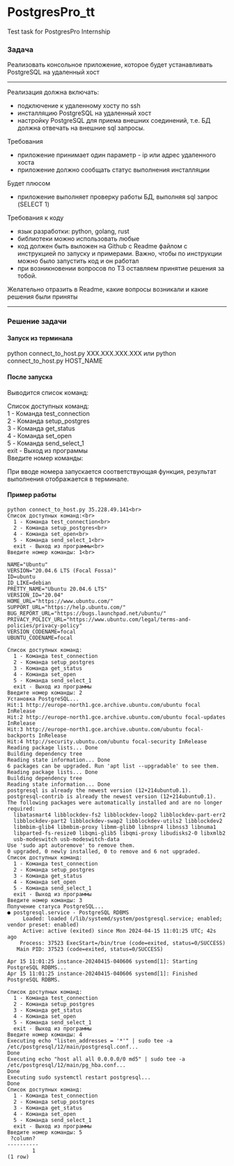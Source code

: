 # PostgresPro_tt
Test task for PostgresPro Internship
### Задача

Реализовать консольное приложение, которое будет устанавливать PostgreSQL на удаленный хост

---

Реализация должна включать:
* подключение к удаленному хосту по ssh
* инсталляцию PostgreSQL на удаленный хост
* настройку PostgreSQL для приема внешних соединений, т.е. БД должна отвечать на внешние sql запросы.

Требования
* приложение принимает один параметр - ip или адрес удаленного хоста
* приложение должно сообщать статус выполнения инсталляции
  
Будет плюсом
* приложение выполняет проверку работы БД, выполняя sql запрос (SELECT 1)

Требования к коду
* язык разработки: python, golang, rust
* библиотеки можно использовать любые
* код должен быть выложен на Github с Readme файлом с инструкцией по запуску и примерами. Важно, чтобы по инструкции можно было запустить код и он работал
* при возникновении вопросов по ТЗ оставляем принятие решения за тобой.
  
Желательно отразить в Readme, какие вопросы возникали и какие решения были приняты

---
### Решение задачи

#### Запуск из терминала
python connect_to_host.py XXX.XXX.XXX.XXX или
python connect_to_host.py HOST_NAME

#### После запуска
Выводится список команд:

Список доступных команд:<br>
  1 - Команда test_connection<br>
  2 - Команда setup_postgres<br>
  3 - Команда get_status<br>
  4 - Команда set_open<br>
  5 - Команда send_select_1<br>
  exit - Выход из программы<br>
Введите номер команды:

При вводе номера запускается соответствующая функция, результат выполнения отображается в терминале.

#### Пример работы
```
python connect_to_host.py 35.228.49.141<br>
Список доступных команд:<br>
  1 - Команда test_connection<br>
  2 - Команда setup_postgres<br>
  4 - Команда set_open<br>
  5 - Команда send_select_1<br>
  exit - Выход из программы<br>
Введите номер команды: 1<br>

NAME="Ubuntu"
VERSION="20.04.6 LTS (Focal Fossa)"
ID=ubuntu
ID_LIKE=debian
PRETTY_NAME="Ubuntu 20.04.6 LTS"
VERSION_ID="20.04"
HOME_URL="https://www.ubuntu.com/"
SUPPORT_URL="https://help.ubuntu.com/"
BUG_REPORT_URL="https://bugs.launchpad.net/ubuntu/"
PRIVACY_POLICY_URL="https://www.ubuntu.com/legal/terms-and-policies/privacy-policy"
VERSION_CODENAME=focal
UBUNTU_CODENAME=focal

Список доступных команд:
  1 - Команда test_connection
  2 - Команда setup_postgres
  3 - Команда get_status
  4 - Команда set_open
  5 - Команда send_select_1
  exit - Выход из программы
Введите номер команды: 2
Установка PostgreSQL...
Hit:1 http://europe-north1.gce.archive.ubuntu.com/ubuntu focal InRelease
Hit:2 http://europe-north1.gce.archive.ubuntu.com/ubuntu focal-updates InRelease
Hit:3 http://europe-north1.gce.archive.ubuntu.com/ubuntu focal-backports InRelease
Hit:4 http://security.ubuntu.com/ubuntu focal-security InRelease
Reading package lists... Done
Building dependency tree       
Reading state information... Done
6 packages can be upgraded. Run 'apt list --upgradable' to see them.
Reading package lists... Done
Building dependency tree       
Reading state information... Done
postgresql is already the newest version (12+214ubuntu0.1).
postgresql-contrib is already the newest version (12+214ubuntu0.1).
The following packages were automatically installed and are no longer required:
  libatasmart4 libblockdev-fs2 libblockdev-loop2 libblockdev-part-err2
  libblockdev-part2 libblockdev-swap2 libblockdev-utils2 libblockdev2
  libmbim-glib4 libmbim-proxy libmm-glib0 libnspr4 libnss3 libnuma1
  libparted-fs-resize0 libqmi-glib5 libqmi-proxy libudisks2-0 libxmlb2
  usb-modeswitch usb-modeswitch-data
Use 'sudo apt autoremove' to remove them.
0 upgraded, 0 newly installed, 0 to remove and 6 not upgraded.
Список доступных команд:
  1 - Команда test_connection
  2 - Команда setup_postgres
  3 - Команда get_status
  4 - Команда set_open
  5 - Команда send_select_1
  exit - Выход из программы
Введите номер команды: 3
Получение статуса PostgreSQL...
● postgresql.service - PostgreSQL RDBMS
     Loaded: loaded (/lib/systemd/system/postgresql.service; enabled; vendor preset: enabled)
     Active: active (exited) since Mon 2024-04-15 11:01:25 UTC; 42s ago
    Process: 37523 ExecStart=/bin/true (code=exited, status=0/SUCCESS)
   Main PID: 37523 (code=exited, status=0/SUCCESS)

Apr 15 11:01:25 instance-20240415-040606 systemd[1]: Starting PostgreSQL RDBMS...
Apr 15 11:01:25 instance-20240415-040606 systemd[1]: Finished PostgreSQL RDBMS.

Список доступных команд:
  1 - Команда test_connection
  2 - Команда setup_postgres
  3 - Команда get_status
  4 - Команда set_open
  5 - Команда send_select_1
  exit - Выход из программы
Введите номер команды: 4
Executing echo "listen_addresses = '*'" | sudo tee -a /etc/postgresql/12/main/postgresql.conf...
Done
Executing echo "host all all 0.0.0.0/0 md5" | sudo tee -a /etc/postgresql/12/main/pg_hba.conf...
Done
Executing sudo systemctl restart postgresql...
Done
Список доступных команд:
  1 - Команда test_connection
  2 - Команда setup_postgres
  3 - Команда get_status
  4 - Команда set_open
  5 - Команда send_select_1
  exit - Выход из программы
Введите номер команды: 5
 ?column? 
----------
        1
(1 row)
```

